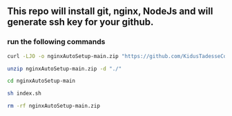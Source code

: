 ## This repo will install git, nginx, NodeJs and will generate ssh key for your github.

### run the following commands
```sh
curl -LJO -o nginxAutoSetup-main.zip "https://github.com/KidusTadesseCode/nginxAutoSetup/archive/refs/heads/main.zip"
```
```sh
unzip nginxAutoSetup-main.zip -d "./"
```
```sh
cd nginxAutoSetup-main
```
```sh
sh index.sh
```
```sh
rm -rf nginxAutoSetup-main.zip
```